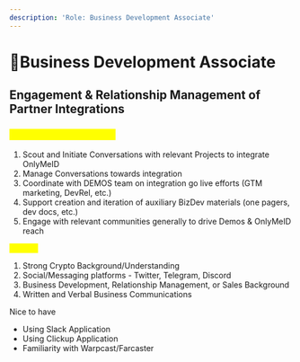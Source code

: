 ```yaml
---
description: 'Role: Business Development Associate'
---
```


# 📡Business Development Associate

## Engagement & Relationship Management of Partner Integrations

### <mark style="color:yellow;">Roles & Responsibilities</mark>&#x20;

1. Scout and Initiate Conversations with relevant Projects to integrate OnlyMeID
2. Manage Conversations towards integration
3. Coordinate with DEMOS team on integration go live efforts (GTM marketing, DevRel, etc.)
4. Support creation and iteration of auxiliary BizDev materials (one pagers, dev docs, etc.)
5. Engage with relevant communities generally to drive Demos & OnlyMeID reach

<mark style="color:yellow;">SKILLS:</mark>

1. Strong Crypto Background/Understanding
2. Social/Messaging platforms - Twitter, Telegram, Discord
3. Business Development, Relationship Management, or Sales Background
4. Written and Verbal Business Communications

Nice to have&#x20;

* Using Slack Application
* Using Clickup Application
* Familiarity with Warpcast/Farcaster
